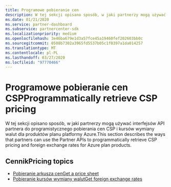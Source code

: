 ```yaml
---
title: Programowe pobieranie cen
description: W tej sekcji opisano sposób, w jaki partnerzy mogą używać interfejsów API partnera do programistycznego pobierania cen i kursów wymiany walut dla produktów planu platformy Azure.
ms.date: 01/21/2020
ms.service: partner-dashboard
ms.subservice: partnercenter-sdk
ms.localizationpriority: medium
ms.openlocfilehash: 3e46ba679e1d3a57fce45a19460fef202603bb0c
ms.sourcegitcommit: 0508b7302a3965fd5537b05c1f0397a1da014257
ms.translationtype: MT
ms.contentlocale: pl-PL
ms.lasthandoff: 03/27/2020
ms.locfileid: "97770466"
---
```

# <a name="programmatically-retrieve-csp-pricing"></a><span data-ttu-id="589fc-103">Programowe pobieranie cen CSP</span><span class="sxs-lookup"><span data-stu-id="589fc-103">Programmatically retrieve CSP pricing</span></span>

<span data-ttu-id="589fc-104">W tej sekcji opisano sposób, w jaki partnerzy mogą używać interfejsów API partnera do programistycznego pobierania cen CSP i kursów wymiany walut dla produktów planu platformy Azure.</span><span class="sxs-lookup"><span data-stu-id="589fc-104">This section describes the ways that partners can use the Partner APIs to programmatically retrieve CSP pricing and foreign exchange rates for Azure plan products.</span></span>

## <a name="pricing-topics"></a><span data-ttu-id="589fc-105">Cennik</span><span class="sxs-lookup"><span data-stu-id="589fc-105">Pricing topics</span></span>

- [<span data-ttu-id="589fc-106">Pobieranie arkusza cen</span><span class="sxs-lookup"><span data-stu-id="589fc-106">Get a price sheet</span></span>](get-a-price-sheet.md)
- [<span data-ttu-id="589fc-107">Pobieranie kursów wymiany walut</span><span class="sxs-lookup"><span data-stu-id="589fc-107">Get foreign exchange rates</span></span>](get-foreign-exchange-rates.md)
